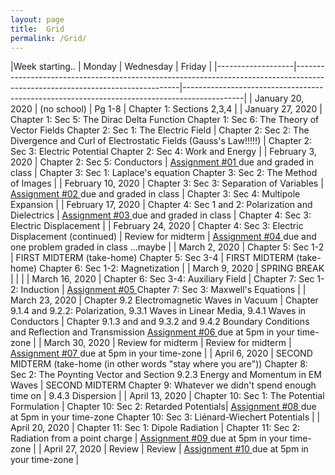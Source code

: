 ```yaml
---
layout: page
title:  Grid
permalink: /Grid/
---
```


|Week starting..   | Monday            | Wednesday                                                                                                                     | Friday                                                                                      |
|-------------------|-------------------------------------------------------------------------------------------------------------------------------|---------------------------------------------------------------------------------------------|
| January 20, 2020  | \(no school\)                                                                                                                 | Pg 1\-8                                                                                     | Chapter 1: Sections 2,3,4                                                              |
| January 27, 2020  | Chapter 1: Sec 5: The Dirac Delta Function Chapter 1: Sec 6: The Theory of Vector Fields Chapter 2: Sec 1: The Electric Field | Chapter 2: Sec 2: The Divergence and Curl of Electrostatic Fields \(Gauss's Law\!\!\!\!\!\) | Chapter 2: Sec 3: Electric Potential Chapter 2: Sec 4: Work and Energy      |
| February 3, 2020  | Chapter 2: Sec 5: Conductors                                                                                                  | <a href='/PHY309/assignments/hw1' >Assignment \#01 </a> due and graded in class                                                     | Chapter 3: Sec 1: Laplace's equation Chapter 3: Sec 2: The Method of Images |
| February 10, 2020 | Chapter 3: Sec 3: Separation of Variables                                                                                     | <a href='/PHY309/assignments/hw2' >Assignment \#02 </a> due and graded in class                                                     | Chapter 3: Sec 4: Multipole Expansion                                       |
| February 17, 2020 | Chapter 4: Sec 1 and 2: Polarization and Dielectrics    | <a href='/PHY309/assignments/hw3' >Assignment \#03 </a>  due and graded in class                                                     | Chapter 4: Sec 3: Electric Displacement                           |
| February 24, 2020 | Chapter 4: Sec 3: Electric Displacement (continued)    | Review for midterm         | <a href='/PHY309/assignments/hw4' >Assignment \#04 </a>  due and one problem graded in class ...maybe      |
| March 2, 2020     | Chapter 5: Sec 1-2    | FIRST MIDTERM \(take\-home\)  Chapter 5: Sec 3-4    | FIRST MIDTERM \(take\-home\)  Chapter 6: Sec 1-2: Magnetization |
| March 9, 2020     | SPRING BREAK  |   | |
| March 16, 2020    | Chapter 6: Sec 3-4: Auxiliary Field   | Chapter 7: Sec 1\-2: Induction   | <a href='/PHY309/assignments/hw5' >Assignment \#05 </a>  Chapter 7: Sec 3: Maxwell's Equations | 
| March 23, 2020    | Chapter 9.2 Electromagnetic Waves in Vacuum   | Chapter 9.1.4 and 9.2.2: Polarization, 9.3.1 Waves in Linear Media, 9.4.1 Waves in Conductors    | Chapter 9.1.3 and and 9.3.2 and 9.4.2 Boundary Conditions and Reflection and Transmission    <a href='/PHY309/assignments/hw6' >Assignment \#06 </a>  due at 5pm in your time-zone  |
| March 30, 2020    | Review for midterm        | Review for midterm |  <a href='/PHY309/assignments/hw7' >Assignment \#07 </a>  due at 5pm in your time-zone   | 
| April 6, 2020     | SECOND MIDTERM \(take\-home (in other words "stay where you are")) Chapter 8: Sec 2: The Poynting Vector and Section 9.2.3 Energy and Momentum in EM Waves   | SECOND MIDTERM Chapter 9: Whatever we didn't spend enough time on   | 9.4.3 Dispersion         |
| April 13, 2020    | Chapter 10: Sec 1: The Potential Formulation  | Chapter 10: Sec 2: Retarded Potentials| <a href='/PHY309/assignments/hw8' >Assignment \#08 </a>  due at 5pm in your time-zone  Chapter 10: Sec 3: Liénard-Wiechert Potentials | 
| April 20, 2020    | Chapter 11: Sec 1: Dipole Radiation  | Chapter 11: Sec 2: Radiation from a point charge  | <a href='/PHY309/assignments/hw9' >Assignment \#09 </a>  due at 5pm in your time-zone |
| April 27, 2020    | Review   | Review |  <a href='/PHY309/assignments/hw10' >Assignment \#10 </a>  due at 5pm in your time-zone  | 
